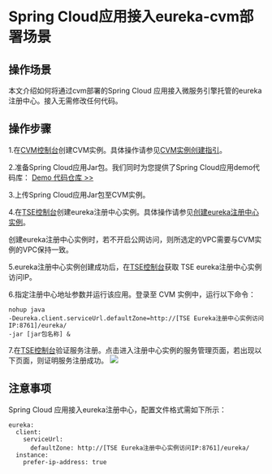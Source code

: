 # Spring Cloud应用接入eureka-cvm部署场景
## 操作场景
本文介绍如何将通过cvm部署的Spring Cloud 应用接入微服务引擎托管的eureka注册中心。接入无需修改任何代码。
## 操作步骤

1.在[CVM控制台](https://console.cloud.tencent.com/cvm)创建CVM实例。具体操作请参见[CVM实例创建指引](https://cloud.tencent.com/document/product/213/44264)。

2.准备Spring Cloud应用Jar包。我们同时为您提供了Spring Cloud应用demo代码库：
[Demo 代码仓库 >>](https://github.com/tencentyun/tse-simple-demo)

3.上传Spring Cloud应用Jar包至CVM实例。

4.在[TSE控制台](https://console.cloud.tencent.com/tse)创建eureka注册中心实例。具体操作请参见[创建eureka注册中心实例](https://cloud.tencent.com/document/product/1364/58408)。

<dx-alert infotype="explain" title="">
创建eureka注册中心实例时，若不开启公网访问，则所选定的VPC需要与CVM实例的VPC保持一致。
</dx-alert>

5.eureka注册中心实例创建成功后，在[TSE控制台](https://console.cloud.tencent.com/tse)获取 TSE eureka注册中心实例访问IP。

6.指定注册中心地址参数并运行该应用。登录至 CVM 实例中，运行以下命令：

```
nohup java 
-Deureka.client.serviceUrl.defaultZone=http://[TSE Eureka注册中心实例访问IP:8761]/eureka/ 
-jar [jar包名称] &
```

7.在[TSE控制台](https://console.cloud.tencent.com/tse)验证服务注册。点击进入注册中心实例的服务管理页面，若出现以下页面，则证明服务注册成功。
![](https://main.qcloudimg.com/raw/43368b4a90fa23a8cf733de286b4c1d9.png)

## 注意事项
Spring Cloud 应用接入eureka注册中心，配置文件格式需如下所示：

```
eureka:
  client:
    serviceUrl:
      defaultZone: http://[TSE Eureka注册中心实例访问IP:8761]/eureka/
  instance:
    prefer-ip-address: true
```


